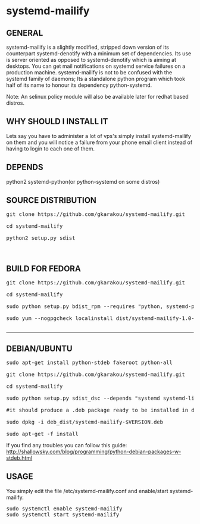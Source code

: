 # systemd-mailify

GENERAL
-------------------
systemd-mailify is a slightly modified, stripped down version of its counterpart systemd-denotify with a minimum set of dependencies. Its use is server oriented as opposed to systemd-denotify which is aiming at desktops. You can get mail notifications on systemd service failures on a production machine.
systemd-mailify is not to be confused with the systemd family of daemons; Its a standalone python program which took half of its name to honour its dependency python-systemd.

Note:  An selinux policy module will also be available later for redhat based distros.


WHY SHOULD I INSTALL IT
-------------------------
Lets say you have to administer a lot of vps's simply install systemd-mailify on them and you will notice a failure from your phone email client instead of having to login to each one of them.


DEPENDS
---------------------
python2 systemd-python(or python-systemd on some distros)


SOURCE DISTRIBUTION
---------------------

<pre>
git clone https://github.com/gkarakou/systemd-mailify.git

cd systemd-mailify

python2 setup.py sdist


</pre>

BUILD FOR FEDORA
------------------
<pre>
git clone https://github.com/gkarakou/systemd-mailify.git

cd systemd-mailify

sudo python setup.py bdist_rpm --requires "python, systemd-python, systemd, systemd-libs " --build-requires="python-setuptools" --vendor="gkarakou@gmail.com"

sudo yum --nogpgcheck localinstall dist/systemd-mailify-1.0-1.noarch.rpm

</pre>

-------------------------------

DEBIAN/UBUNTU
----------------

<pre>
sudo apt-get install python-stdeb fakeroot python-all

git clone https://github.com/gkarakou/systemd-mailify.git

cd systemd-mailify

sudo python setup.py sdist_dsc --depends "systemd systemd-libs python-systemd " --build-depends "python-setuptools" bdist_deb

#it should produce a .deb package ready to be installed in deb_dist directory (hint:ls -al deb_dist|grep deb):

sudo dpkg -i deb_dist/systemd-mailify-$VERSION.deb

sudo apt-get -f install
</pre>

If you find any troubles you can follow this guide:
http://shallowsky.com/blog/programming/python-debian-packages-w-stdeb.html


USAGE
--------------------
You simply edit the file /etc/systemd-mailify.conf and enable/start systemd-mailify.

<pre>
sudo systemctl enable systemd-mailify
sudo systemctl start systemd-mailify
</pre>

